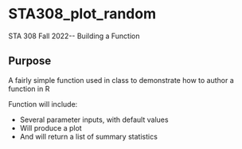 # STA308_plot_random
STA 308 Fall 2022-- Building a Function

## Purpose


A fairly simple function used in class to demonstrate how to author a function in R

Function will include:

* Several parameter inputs, with default values
* Will produce a plot
* And will return a list of summary statistics
